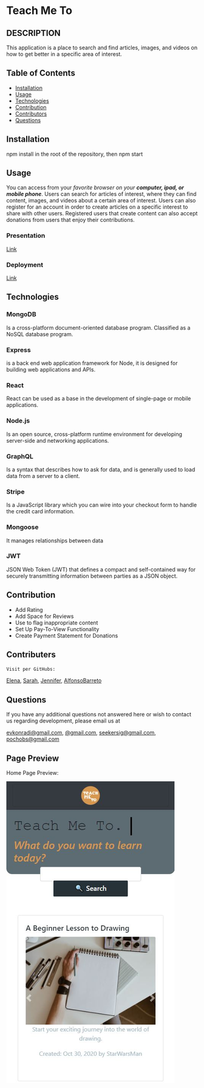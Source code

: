 # Teach Me To

  ## DESCRIPTION
  This application is a place to search and find articles, images, and videos on how to get better in a specific area of interest.

  ## Table of Contents
  * [Installation](#installation)
  * [Usage](#usage)
  * [Technologies](#technologies)
  * [Contribution](#contribution)
  * [Contributors](#contributors)
  * [Questions](#questions) 
  
  ## Installation
  npm install in the root of the repository, then npm start

  ## Usage  
  You can access from your _favorite browser on your **computer, ipad, or mobile phone**_.
  Users can search for articles of interest, where they can find content, images, and videos about a certain area of interest.
  Users can also register for an account in order to create articles on a specific interest to share with other users.
  Registered users that create content can also accept donations from users that enjoy their contributions.

  ### Presentation
[Link](https://www.canva.com/design/DAELjSyWfPA/GurvMkKaZmnZNI9mvZS7uw/view?utm_content=DAELjSyWfPA&utm_campaign=designshare&utm_medium=link&utm_source=publishsharelink)

  ### Deployment
[Link](https://floating-spire-39046.herokuapp.com)



  ## Technologies

  ### MongoDB
  Is a cross-platform document-oriented database program. Classified as a NoSQL database program.
  ### Express
  is a back end web application framework for Node, it is designed for building web applications and APIs.
  ### React
  React can be used as a base in the development of single-page or mobile applications.
  ### Node.js
  Is an open source, cross-platform runtime environment for developing server-side and networking applications.
  ### GraphQL
  Is a syntax that describes how to ask for data, and is generally used to load data from a server to a client.
  ### Stripe
  Is a JavaScript library which you can wire into your checkout form to handle the credit card information.
  ### Mongoose
  It manages relationships between data
  ### JWT
  JSON Web Token (JWT) that defines a compact and self-contained way for securely transmitting information between parties as a JSON object.
  

  ## Contribution
  * Add Rating
  * Add Space for Reviews
  * Use to flag inappropriate content
  * Set Up Pay-To-View Functionality
  * Create Payment Statement for Donations 
  
  ## Contributers
    Visit per GitHubs:
[Elena](https://github.com/evkonradi),
[Sarah](https://github.com/sidoniag),
[Jennifer](https://github.com/jenlpac),
[AlfonsoBarreto](https://github.com/pochobs)

  ## Questions
  If you have any additional questions not answered here or wish to contact us regarding development, please email us at 
  
  [evkonradi@gmail.com](mailto:evkonradi@gmail.com),
  [@gmail.com](mailto:@gmail.com ),
  [seekersig@gmail.com](mailto:seekersig@gmail.com),
  [pochobs@gmail.com](mailto:pochobs@gmail.com)

  ## Page Preview
  Home Page Preview:

  <img src="./TeachMeToPreview.jpg">

